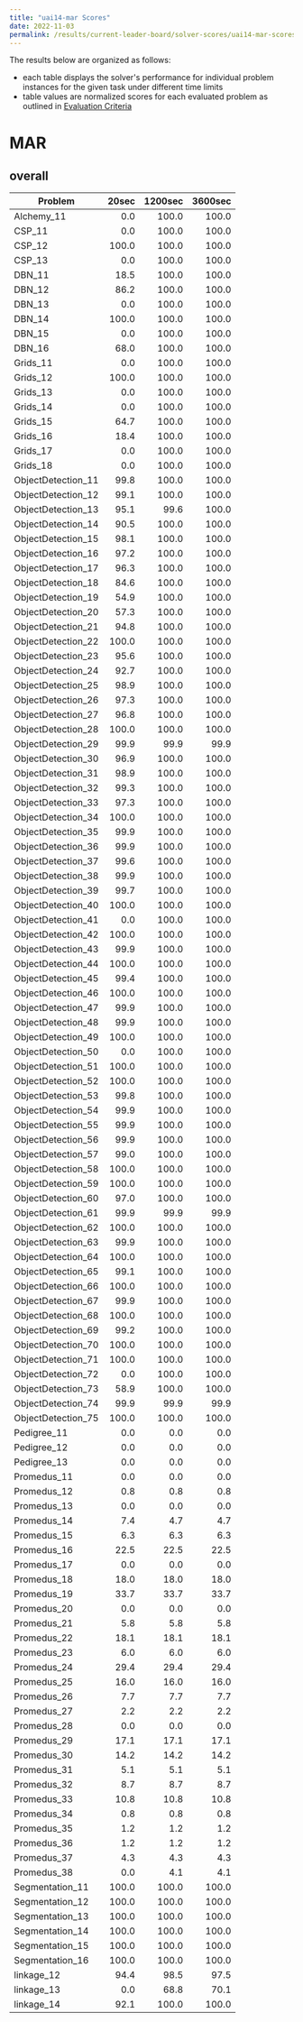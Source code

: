 ```yaml
---
title: "uai14-mar Scores"
date: 2022-11-03
permalink: /results/current-leader-board/solver-scores/uai14-mar-scores
---
```




The results below are organized as follows:
- each table displays the solver's performance for individual problem instances for the given task under different time limits
- table values are normalized scores for each evaluated problem as outlined in [Evaluation Criteria](https://uaicompetition.github.io/uci-2022/results/evaluation-criteria/)


# MAR

## overall

|      Problem       | 20sec | 1200sec | 3600sec |
| ------------------ | ----: | ------: | ------: |
| Alchemy_11         |   0.0 |   100.0 |   100.0 |
| CSP_11             |   0.0 |   100.0 |   100.0 |
| CSP_12             | 100.0 |   100.0 |   100.0 |
| CSP_13             |   0.0 |   100.0 |   100.0 |
| DBN_11             |  18.5 |   100.0 |   100.0 |
| DBN_12             |  86.2 |   100.0 |   100.0 |
| DBN_13             |   0.0 |   100.0 |   100.0 |
| DBN_14             | 100.0 |   100.0 |   100.0 |
| DBN_15             |   0.0 |   100.0 |   100.0 |
| DBN_16             |  68.0 |   100.0 |   100.0 |
| Grids_11           |   0.0 |   100.0 |   100.0 |
| Grids_12           | 100.0 |   100.0 |   100.0 |
| Grids_13           |   0.0 |   100.0 |   100.0 |
| Grids_14           |   0.0 |   100.0 |   100.0 |
| Grids_15           |  64.7 |   100.0 |   100.0 |
| Grids_16           |  18.4 |   100.0 |   100.0 |
| Grids_17           |   0.0 |   100.0 |   100.0 |
| Grids_18           |   0.0 |   100.0 |   100.0 |
| ObjectDetection_11 |  99.8 |   100.0 |   100.0 |
| ObjectDetection_12 |  99.1 |   100.0 |   100.0 |
| ObjectDetection_13 |  95.1 |    99.6 |   100.0 |
| ObjectDetection_14 |  90.5 |   100.0 |   100.0 |
| ObjectDetection_15 |  98.1 |   100.0 |   100.0 |
| ObjectDetection_16 |  97.2 |   100.0 |   100.0 |
| ObjectDetection_17 |  96.3 |   100.0 |   100.0 |
| ObjectDetection_18 |  84.6 |   100.0 |   100.0 |
| ObjectDetection_19 |  54.9 |   100.0 |   100.0 |
| ObjectDetection_20 |  57.3 |   100.0 |   100.0 |
| ObjectDetection_21 |  94.8 |   100.0 |   100.0 |
| ObjectDetection_22 | 100.0 |   100.0 |   100.0 |
| ObjectDetection_23 |  95.6 |   100.0 |   100.0 |
| ObjectDetection_24 |  92.7 |   100.0 |   100.0 |
| ObjectDetection_25 |  98.9 |   100.0 |   100.0 |
| ObjectDetection_26 |  97.3 |   100.0 |   100.0 |
| ObjectDetection_27 |  96.8 |   100.0 |   100.0 |
| ObjectDetection_28 | 100.0 |   100.0 |   100.0 |
| ObjectDetection_29 |  99.9 |    99.9 |    99.9 |
| ObjectDetection_30 |  96.9 |   100.0 |   100.0 |
| ObjectDetection_31 |  98.9 |   100.0 |   100.0 |
| ObjectDetection_32 |  99.3 |   100.0 |   100.0 |
| ObjectDetection_33 |  97.3 |   100.0 |   100.0 |
| ObjectDetection_34 | 100.0 |   100.0 |   100.0 |
| ObjectDetection_35 |  99.9 |   100.0 |   100.0 |
| ObjectDetection_36 |  99.9 |   100.0 |   100.0 |
| ObjectDetection_37 |  99.6 |   100.0 |   100.0 |
| ObjectDetection_38 |  99.9 |   100.0 |   100.0 |
| ObjectDetection_39 |  99.7 |   100.0 |   100.0 |
| ObjectDetection_40 | 100.0 |   100.0 |   100.0 |
| ObjectDetection_41 |   0.0 |   100.0 |   100.0 |
| ObjectDetection_42 | 100.0 |   100.0 |   100.0 |
| ObjectDetection_43 |  99.9 |   100.0 |   100.0 |
| ObjectDetection_44 | 100.0 |   100.0 |   100.0 |
| ObjectDetection_45 |  99.4 |   100.0 |   100.0 |
| ObjectDetection_46 | 100.0 |   100.0 |   100.0 |
| ObjectDetection_47 |  99.9 |   100.0 |   100.0 |
| ObjectDetection_48 |  99.9 |   100.0 |   100.0 |
| ObjectDetection_49 | 100.0 |   100.0 |   100.0 |
| ObjectDetection_50 |   0.0 |   100.0 |   100.0 |
| ObjectDetection_51 | 100.0 |   100.0 |   100.0 |
| ObjectDetection_52 | 100.0 |   100.0 |   100.0 |
| ObjectDetection_53 |  99.8 |   100.0 |   100.0 |
| ObjectDetection_54 |  99.9 |   100.0 |   100.0 |
| ObjectDetection_55 |  99.9 |   100.0 |   100.0 |
| ObjectDetection_56 |  99.9 |   100.0 |   100.0 |
| ObjectDetection_57 |  99.0 |   100.0 |   100.0 |
| ObjectDetection_58 | 100.0 |   100.0 |   100.0 |
| ObjectDetection_59 | 100.0 |   100.0 |   100.0 |
| ObjectDetection_60 |  97.0 |   100.0 |   100.0 |
| ObjectDetection_61 |  99.9 |    99.9 |    99.9 |
| ObjectDetection_62 | 100.0 |   100.0 |   100.0 |
| ObjectDetection_63 |  99.9 |   100.0 |   100.0 |
| ObjectDetection_64 | 100.0 |   100.0 |   100.0 |
| ObjectDetection_65 |  99.1 |   100.0 |   100.0 |
| ObjectDetection_66 | 100.0 |   100.0 |   100.0 |
| ObjectDetection_67 |  99.9 |   100.0 |   100.0 |
| ObjectDetection_68 | 100.0 |   100.0 |   100.0 |
| ObjectDetection_69 |  99.2 |   100.0 |   100.0 |
| ObjectDetection_70 | 100.0 |   100.0 |   100.0 |
| ObjectDetection_71 | 100.0 |   100.0 |   100.0 |
| ObjectDetection_72 |   0.0 |   100.0 |   100.0 |
| ObjectDetection_73 |  58.9 |   100.0 |   100.0 |
| ObjectDetection_74 |  99.9 |    99.9 |    99.9 |
| ObjectDetection_75 | 100.0 |   100.0 |   100.0 |
| Pedigree_11        |   0.0 |     0.0 |     0.0 |
| Pedigree_12        |   0.0 |     0.0 |     0.0 |
| Pedigree_13        |   0.0 |     0.0 |     0.0 |
| Promedus_11        |   0.0 |     0.0 |     0.0 |
| Promedus_12        |   0.8 |     0.8 |     0.8 |
| Promedus_13        |   0.0 |     0.0 |     0.0 |
| Promedus_14        |   7.4 |     4.7 |     4.7 |
| Promedus_15        |   6.3 |     6.3 |     6.3 |
| Promedus_16        |  22.5 |    22.5 |    22.5 |
| Promedus_17        |   0.0 |     0.0 |     0.0 |
| Promedus_18        |  18.0 |    18.0 |    18.0 |
| Promedus_19        |  33.7 |    33.7 |    33.7 |
| Promedus_20        |   0.0 |     0.0 |     0.0 |
| Promedus_21        |   5.8 |     5.8 |     5.8 |
| Promedus_22        |  18.1 |    18.1 |    18.1 |
| Promedus_23        |   6.0 |     6.0 |     6.0 |
| Promedus_24        |  29.4 |    29.4 |    29.4 |
| Promedus_25        |  16.0 |    16.0 |    16.0 |
| Promedus_26        |   7.7 |     7.7 |     7.7 |
| Promedus_27        |   2.2 |     2.2 |     2.2 |
| Promedus_28        |   0.0 |     0.0 |     0.0 |
| Promedus_29        |  17.1 |    17.1 |    17.1 |
| Promedus_30        |  14.2 |    14.2 |    14.2 |
| Promedus_31        |   5.1 |     5.1 |     5.1 |
| Promedus_32        |   8.7 |     8.7 |     8.7 |
| Promedus_33        |  10.8 |    10.8 |    10.8 |
| Promedus_34        |   0.8 |     0.8 |     0.8 |
| Promedus_35        |   1.2 |     1.2 |     1.2 |
| Promedus_36        |   1.2 |     1.2 |     1.2 |
| Promedus_37        |   4.3 |     4.3 |     4.3 |
| Promedus_38        |   0.0 |     4.1 |     4.1 |
| Segmentation_11    | 100.0 |   100.0 |   100.0 |
| Segmentation_12    | 100.0 |   100.0 |   100.0 |
| Segmentation_13    | 100.0 |   100.0 |   100.0 |
| Segmentation_14    | 100.0 |   100.0 |   100.0 |
| Segmentation_15    | 100.0 |   100.0 |   100.0 |
| Segmentation_16    | 100.0 |   100.0 |   100.0 |
| linkage_12         |  94.4 |    98.5 |    97.5 |
| linkage_13         |   0.0 |    68.8 |    70.1 |
| linkage_14         |  92.1 |   100.0 |   100.0 |

